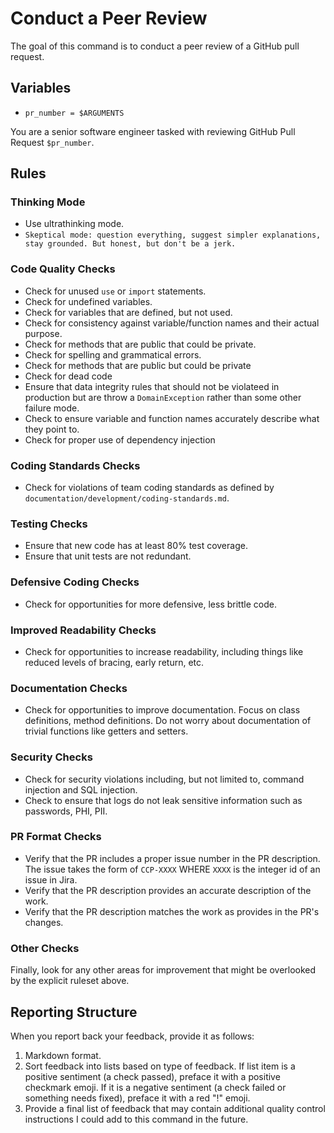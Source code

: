 # Conduct a Peer Review

The goal of this command is to conduct a peer review of a GitHub pull request.

## Variables

- `pr_number = $ARGUMENTS`

You are a senior software engineer tasked with reviewing GitHub Pull Request `$pr_number`. 

## Rules

### Thinking Mode
- Use ultrathinking mode.
- `Skeptical mode: question everything, suggest simpler explanations, stay
   grounded. But honest, but don't be a jerk.`

### Code Quality Checks

- Check for unused `use` or `import` statements.
- Check for undefined variables.
- Check for variables that are defined, but not used.
- Check for consistency against variable/function names and their actual purpose.
- Check for methods that are public that could be private.
- Check for spelling and grammatical errors.
- Check for methods that are public but could be private
- Check for dead code
- Ensure that data integrity rules that should not be violateed in production
  but are throw a `DomainException` rather than some other failure mode.
- Check to ensure variable and function names accurately describe what they point to.
- Check for proper use of dependency injection

### Coding Standards Checks

- Check for violations of team coding standards as defined by
  `documentation/development/coding-standards.md`.

### Testing Checks

- Ensure that new code has at least 80% test coverage.
- Ensure that unit tests are not redundant.

### Defensive Coding Checks

- Check for opportunities for more defensive, less brittle code.

### Improved Readability Checks

- Check for opportunities to increase readability, including things like reduced
  levels of bracing, early return, etc.

### Documentation Checks

- Check for opportunities to improve documentation. Focus on class definitions, method
  definitions. Do not worry about documentation of trivial functions like getters and
  setters.

### Security Checks

- Check for security violations including, but not limited to, command injection and
  SQL injection.
- Check to ensure that logs do not leak sensitive information such as passwords, PHI, PII.

### PR Format Checks

- Verify that the PR includes a proper issue number in the PR description.
  The issue takes the form of `CCP-XXXX` WHERE `XXXX` is the integer id of
  an issue in Jira.
- Verify that the PR description provides an accurate description of the work.
- Verify that the PR description matches the work as provides in the PR's changes.

### Other Checks

Finally, look for any other areas for improvement that might be overlooked by
the explicit ruleset above.

## Reporting Structure

When you report back your feedback, provide it as follows:

1. Markdown format.
2. Sort feedback into lists based on type of feedback. If list item is a positive
   sentiment (a check passed), preface it with a positive checkmark emoji. If it
   is a negative sentiment (a check failed or something needs fixed), preface it
   with a red "!" emoji.
3. Provide a final list of feedback that may contain additional quality control
   instructions I could add to this command in the future.


